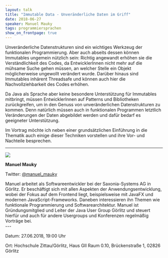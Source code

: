 ```yaml
---
layout: talk
title: "Immutable Data - Unveränderliche Daten im Griff"
date: 2018-06-27
speaker: Manuel Mauky
tags: programmiersprachen
show_on_frontpage: true
---
```


Unveränderliche Datenstrukturen sind ein wichtiges Werkzeug der funktionalen Programmierung.
Aber auch abseits dessen können Immutables ungemein nützlich sein: Richtig angewandt erhöhen sie die Verständlichkeit des Codes,
da EntwicklerInnen nicht mehr auf die mühsame Suche gehen müssen,
an welcher Stelle ein Objekt möglicherweise ungewollt verändert wurde.
Darüber hinaus sind Immutables inhärent Threadsafe und können auch hier die Nachvollziehbarkeit des Codes erhöhen.

Da Java als Sprache aber keine besondere Unterstützung für Immutables mitbringt,
müssen EntwicklerInnen auf Patterns und Bibliotheken zurückgreifen, um in den Genuss von unveränderlichen Datenstrukturen zu kommen.
Denn natürlich müssen auch in funktionalen Programmen letztlich Veränderungen der Daten abgebildet werden und dafür bedarf es geeigneter Unterstützung.

Im Vortrag möchte ich neben einer grundsätzlichen Einführung in die Thematik auch einige dieser Techniken vorstellen und ihre Vor- und Nachteile besprechen.

---

<div class="speaker-info">
  <div class="short-info">
    <img src="http://lestard.eu/files/pics/me.png">
    <p><strong>Manuel Mauky</strong></p>
    <p>Twitter: <a href="https://twitter.com/manuel_mauky">@manuel_mauky</a></p>
  </div>
  <div class="description">
  Manuel arbeitet als Softwareentwickler bei der Saxonia-Systems AG in Görlitz.
Er beschäftigt sich mit allen Aspekten der Anwendungsentwicklung, wobei der Fokus auf dem Frontend liegt,
beispielsweise mit JavaFX und modernen JavaScript-Frameworks.
Daneben interessieren ihn Themen wie funktionale Programmierung und Softwarearchitektur.
Manuel ist Gründungsmitglied und Leiter der Java User Group Görlitz und steuert hierfür und
auch für andere Usergroups und Konferenzen regelmäßig Vorträge bei.
  </div>
</div>
---

Datum: 27.06.2018, 19:00 Uhr

Ort: Hochschule Zittau/Görlitz, Haus GII Raum 0.10, Brückenstraße 1, 02826 Görlitz
